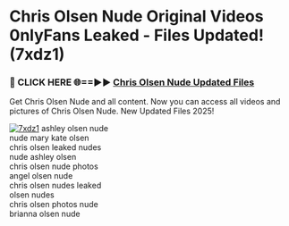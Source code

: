 # Chris Olsen Nude Original Videos 0nlyFans Leaked - Files Updated! (7xdz1)

<h3>🔴 CLICK HERE 🌐==►► <a href="https://tinyurl.com/5h6xmrr3" rel="nofollow">Chris Olsen Nude Updated Files</a></h3>

Get Chris Olsen Nude and all content. Now you can access all videos and pictures of Chris Olsen Nude. New Updated Files 2025!

[![7xdz1](https://i.imgur.com/KVD873Z.gif)](https://tinyurl.com/5h6xmrr3)
ashley olsen nude<br>
nude mary kate olsen<br>
chris olsen leaked nudes<br>
nude ashley olsen<br>
chris olsen nude photos<br>
angel olsen nude<br>
chris olsen nudes leaked<br>
olsen nudes<br>
chris olsen photos nude<br>
brianna olsen nude